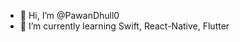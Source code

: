 - 👋 Hi, I’m @PawanDhull0
- 🌱 I’m currently learning Swift, React-Native, Flutter
<!---
PawanDhull0/PawanDhull0 is a ✨ special ✨ repository because its `README.md` (this file) appears on your GitHub profile.
You can click the Preview link to take a look at your changes.
--->
